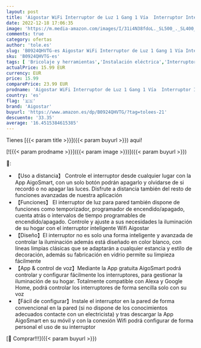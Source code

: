 ```yaml
---
layout: post
title: 'Aigostar WiFi Interruptor de Luz 1 Gang 1 Vía  Interruptor Inteligente Compatible con Alexa/Google Home  Interruptor de Pared Inteligente con App AigoSmart y Función de Temporizador Control por Voz'
date: 2022-12-18 17:06:35
image: 'https://m.media-amazon.com/images/I/31i4N38fdoL._SL500_._SL400_.jpg'
comments: true
category: ofertas
author: 'tole.es'
slug: 'B0924QHVTG-es Aigostar WiFi Interruptor de Luz 1 Gang 1 Vía Interruptor...'
sku: 'B0924QHVTG-es'
tags: [ 'Bricolaje y herramientas','Instalación eléctrica','Interruptores y reguladores de luz','aigostar','google','home','🇪🇸', ]
actualPrice: 15.99 EUR
currency: EUR
price: 15.99
comparePrice: 23.99 EUR
prodname: 'Aigostar WiFi Interruptor de Luz 1 Gang 1 Vía  Interruptor Inteligente Compatible con Alexa/Google Home  Interruptor de Pared Inteligente con App AigoSmart y Función de Temporizador Control por Voz'
country: 'es'
flag: '🇪🇸'
brand: 'Aigostar'
buyurl: 'https://www.amazon.es/dp/B0924QHVTG/?tag=tolees-21'
descuento: '33.35'
average: '16.4515384615385'
---
```


Tienes [{{< param title >}}]({{< param buyurl >}}) aqui!

[![{{< param prodname >}}]({{< param image >}})]({{< param buyurl >}})

🔎:

- 【Uso a distancia】 Controle el interruptor desde cualquier lugar con la App AigoSmart, con un solo botón podrán apagarlo y olvidarse de si recordó o no apagar las luces. Disfrute a distancia también del resto de funciones avanzadas de nuestra aplicación
- 【Funciones】 El interruptor de luz para pared también dispone de funciones como temporizador, programador de encendido/apagado, cuenta atrás o intervalos de tiempo programables de encendido/apagado. Controle y ajuste a sus necesidades la iluminación de su hogar con el interruptor inteligente Wifi Aigostar
- 【Diseño】El interruptor no es solo una forma inteligente y avanzada de controlar la iluminación además está diseñado en color blanco, con líneas limpias clásicas que se adaptarán a cualquier estancia y estilo de decoración, además su fabricación en vidrio permite su limpieza fácilmente
- 【App & control de voz】Mediante la App gratuita AigoSmart podrá controlar y configurar fácilmente los interruptores, para gestionar la iluminación de su hogar. Totalmente compatible con Alexa y Google Home, podrá controlar los interruptores de forma sencilla solo con su voz
- 【Fácil de configurar】Instale el interruptor en la pared de forma convencional en la pared (si no dispone de los conocimientos adecuados contacte con un electricista) y tras descargar la App AigoSmart en su móvil y con la conexión Wifi podrá configurar de forma personal el uso de su interruptor

[🛒 Comprar!!!]({{< param buyurl >}})
